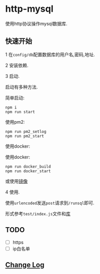 # http-mysql

使用http协议操作mysql数据库.

## 快速开始

1 在`config/db`配置数据库的用户名,密码,地址.

2 安装依赖.

3 启动.

启动有多种方法.

简单启动:

```shell
npm i
npm run start
```

使用pm2:

```shell
npm run pm2_setlog
npm run pm2_start
```

使用docker:

使用docker:

```shell
npm run docker_build
npm run docker_start
```

或使用[镜像](https://hub.docker.com/r/lsby/http_mysql)

4 使用.

使用`urlencoded`发送`post`请求到`/runsql`即可.

形式参考`test/index.js`文件和[库](https://www.npmjs.com/package/mysql)

## TODO

- [ ] https
- [ ] ip白名单

## [Change Log](https://github.com/lsby/http_mysql/blob/master/CHANGELOG.md)
